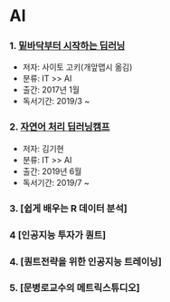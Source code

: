 # AI


### 1. [밑바닥부터 시작하는 딥러닝](https://github.com/jukyellow/book-read-note/blob/master/03_IT_AI/README.md)  
- 저자: 사이토 고키(개앞맵시 옮김)
- 분류: IT >> AI
- 출간: 2017년 1월
- 독서기간: 2019/3 ~

### 2. [자연어 처리 딥러닝캠프](https://github.com/jukyellow/book-read-note/blob/master/03_IT_AI/01_%EC%9E%90%EC%97%B0%EC%96%B4%20%EC%B2%98%EB%A6%AC%20%EB%94%A5%EB%9F%AC%EB%8B%9D%20%EC%BA%A0%ED%94%84(%EA%B9%80%EA%B8%B0%ED%98%84).md)  
- 저자: 김기현
- 분류: IT >> AI
- 출간: 2019년 6월
- 독서기간: 2019/7 ~

### 3. [쉽게 배우는 R 데이터 분석]  

### 4  [인공지능 투자가 퀀트]
### 4. [퀀트전략을 위한 인공지능 트레이닝]
### 5. [문병로교수의 메트릭스튜디오]
